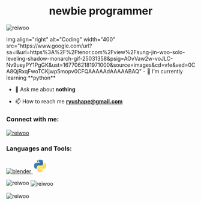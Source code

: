 <h1 align="center">newbie programmer</h1>

<p align="left"> <img src="https://komarev.com/ghpvc/?username=reiwoo&label=Profile%20views&color=0e75b6&style=flat" alt="reiwoo" /> </p>
img align="right" alt="Coding" width="400" src="https://www.google.com/url?sa=i&url=https%3A%2F%2Ftenor.com%2Fview%2Fsung-jin-woo-solo-leveling-shadow-monarch-gif-25031358&psig=AOvVaw2w-voJLC-Nv9ueyPY1PgGK&ust=1677062181971000&source=images&cd=vfe&ved=0CA8QjRxqFwoTCKjwp5mopv0CFQAAAAAdAAAAABAQ"
- 🌱 I’m currently learning **python**

- 💬 Ask me about **nothing**

- 📫 How to reach me **ryushape@gmail.com**

<h3 align="left">Connect with me:</h3>
<p align="left">
<a href="https://www.youtube.com/c/reiwoo" target="blank"><img align="center" src="https://raw.githubusercontent.com/rahuldkjain/github-profile-readme-generator/master/src/images/icons/Social/youtube.svg" alt="reiwoo" height="30" width="40" /></a>
</p>

<h3 align="left">Languages and Tools:</h3>
<p align="left"> <a href="https://www.blender.org/" target="_blank" rel="noreferrer"> <img src="https://download.blender.org/branding/community/blender_community_badge_white.svg" alt="blender" width="40" height="40"/> </a> <a href="https://www.python.org" target="_blank" rel="noreferrer"> <img src="https://raw.githubusercontent.com/devicons/devicon/master/icons/python/python-original.svg" alt="python" width="40" height="40"/> </a> </p>

<p><img align="left" src="https://github-readme-stats.vercel.app/api/top-langs?username=reiwoo&show_icons=true&locale=en&layout=compact" alt="reiwoo" /></p>

<p>&nbsp;<img align="center" src="https://github-readme-stats.vercel.app/api?username=reiwoo&show_icons=true&locale=en" alt="reiwoo" /></p>

<p><img align="center" src="https://github-readme-streak-stats.herokuapp.com/?user=reiwoo&" alt="reiwoo" /></p>
